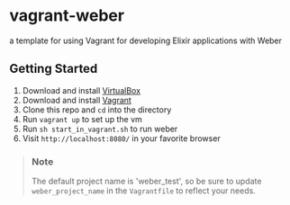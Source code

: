 vagrant-weber
=============

a template for using Vagrant for developing Elixir applications with Weber

## Getting Started

1. Download and install [VirtualBox](https://www.virtualbox.org/)
2. Download and install [Vagrant](http://www.vagrantup.com/)
3. Clone this repo and `cd` into the directory
4. Run `vagrant up` to set up the vm
5. Run `sh start_in_vagrant.sh` to run weber
6. Visit `http://localhost:8080/` in your favorite browser

> ### Note
>
> The default project name is 'weber_test', so be sure to update `weber_project_name` in the `Vagrantfile` to 
> reflect your needs.
